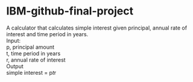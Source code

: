 # IBM-github-final-project  
A calculator that calculates simple interest given principal, annual rate of interest and time period in years.  
Input:  
	p, principal amount  
	t, time period in years  
	r, annual rate of interest  
Output  
	simple interest = p*t*r  

